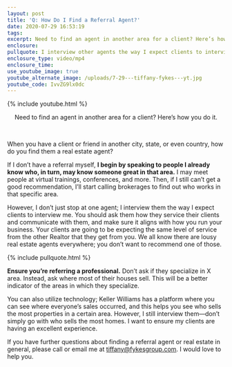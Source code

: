 ```yaml
---
layout: post
title: 'Q: How Do I Find a Referral Agent?'
date: 2020-07-29 16:53:19
tags:
excerpt: Need to find an agent in another area for a client? Here’s how you do it.
enclosure:
pullquote: I interview other agents the way I expect clients to interview me.
enclosure_type: video/mp4
enclosure_time:
use_youtube_image: true
youtube_alternate_image: /uploads/7-29---tiffany-fykes---yt.jpg
youtube_code: IvvZG9lx0dc
---
```


{% include youtube.html %}

<center>Need to find an agent in another area for a client? Here&rsquo;s how you do it.</center>

&nbsp;

When you have a client or friend in another city, state, or even country, how do you find them a real estate agent?&nbsp;

If I don’t have a referral myself, **I begin by speaking to people I already know who, in turn, may know someone great in that area.** I may meet people at virtual trainings, conferences, and more. Then, if I still can’t get a good recommendation, I’ll start calling brokerages to find out who works in that specific area.&nbsp;

However, I don’t just stop at one agent; I interview them the way I expect clients to interview me. You should ask them how they service their clients and communicate with them, and make sure it aligns with how you run your business. Your clients are going to be expecting the same level of service from the other Realtor that they get from you. We all know there are lousy real estate agents everywhere; you don’t want to recommend one of those.&nbsp;

{% include pullquote.html %}

**Ensure you’re referring a professional.** Don’t ask if they specialize in X area. Instead, ask where most of their houses sell. This will be a better indicator of the areas in which they specialize.&nbsp;

You can also utilize technology; Keller Williams has a platform where you can see where everyone’s sales occurred, and this helps you see who sells the most properties in a certain area. However, I still interview them—don’t simply go with who sells the most homes. I want to ensure my clients are having an excellent experience.

If you have further questions about finding a referral agent or real estate in general, please call or email me at tiffany@fykesgroup.com. I would love to help you.&nbsp;